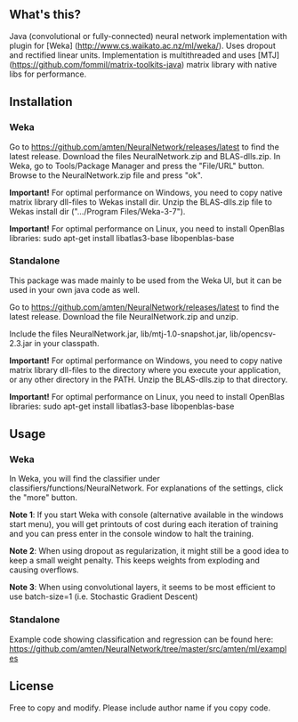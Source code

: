 ## What's this?

Java (convolutional or fully-connected) neural network implementation with plugin for [Weka] (http://www.cs.waikato.ac.nz/ml/weka/). Uses dropout and rectified linear units. Implementation is multithreaded and uses [MTJ] (https://github.com/fommil/matrix-toolkits-java) matrix library with native libs for performance.

## Installation

### Weka

Go to https://github.com/amten/NeuralNetwork/releases/latest to find the latest release. Download the files NeuralNetwork.zip and BLAS-dlls.zip. 
In Weka, go to Tools/Package Manager and press the "File/URL" button. Browse to the NeuralNetwork.zip file and press "ok".

**Important!** For optimal performance on Windows, you need to copy native matrix library dll-files to Wekas install dir.
Unzip the BLAS-dlls.zip file to Wekas install dir (".../Program Files/Weka-3-7").

**Important!** For optimal performance on Linux, you need to install OpenBlas libraries:
sudo apt-get install libatlas3-base libopenblas-base

### Standalone

This package was made mainly to be used from the Weka UI, but it can be used in your own java code as well.

Go to https://github.com/amten/NeuralNetwork/releases/latest to find the latest release. Download the file NeuralNetwork.zip and unzip. 

Include the files NeuralNetwork.jar, lib/mtj-1.0-snapshot.jar, lib/opencsv-2.3.jar in your classpath.

**Important!** For optimal performance on Windows, you need to copy native matrix library dll-files to the directory where you execute your application, or any other directory in the PATH.
Unzip the BLAS-dlls.zip to that directory.

**Important!** For optimal performance on Linux, you need to install OpenBlas libraries:
sudo apt-get install libatlas3-base libopenblas-base

## Usage

### Weka

In Weka, you will find the classifier under classifiers/functions/NeuralNetwork. For explanations of the settings, click the "more" button.

**Note 1**: If you start Weka with console (alternative available in the windows start menu), you will get printouts of cost during each iteration of training and you can press enter in the console window to halt the training.

**Note 2**: When using dropout as regularization, it might still be a good idea to keep a small weight penalty. This keeps weights from exploding and causing overflows.

**Note 3**: When using convolutional layers, it seems to be most efficient to use batch-size=1 (i.e. Stochastic Gradient Descent)

### Standalone

Example code showing classification and regression can be found here:
https://github.com/amten/NeuralNetwork/tree/master/src/amten/ml/examples


## License

Free to copy and modify. Please include author name if you copy code.
